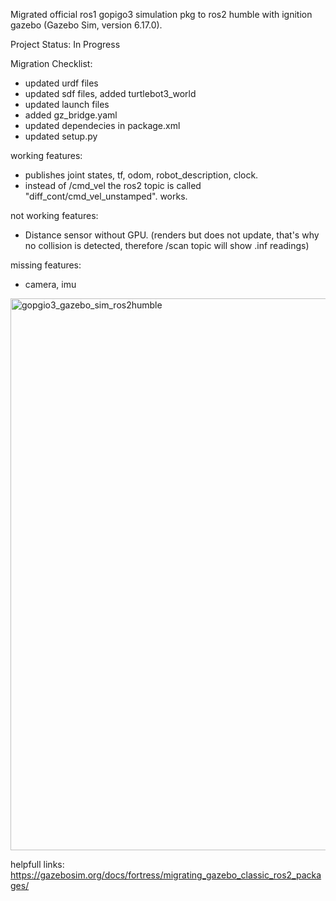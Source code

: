 Migrated official ros1 gopigo3 simulation pkg to ros2 humble with ignition gazebo (Gazebo Sim, version 6.17.0).

Project Status: In Progress

Migration Checklist:
- updated urdf files
- updated sdf files, added turtlebot3_world
- updated launch files
- added gz_bridge.yaml
- updated dependecies in package.xml 
- updated setup.py

working features:
- publishes joint states, tf, odom, robot_description, clock.
- instead of /cmd_vel the ros2 topic is called "diff_cont/cmd_vel_unstamped". works.

not working features:
- Distance sensor without GPU. (renders but does not update, that's why no collision is detected, therefore /scan topic will show .inf readings)

missing features:
- camera, imu

<img width="1381" height="883" alt="gopgio3_gazebo_sim_ros2humble" src="https://github.com/user-attachments/assets/0b890dd4-a700-43f8-9fa9-0fd842ef5105" />

helpfull links:
https://gazebosim.org/docs/fortress/migrating_gazebo_classic_ros2_packages/
